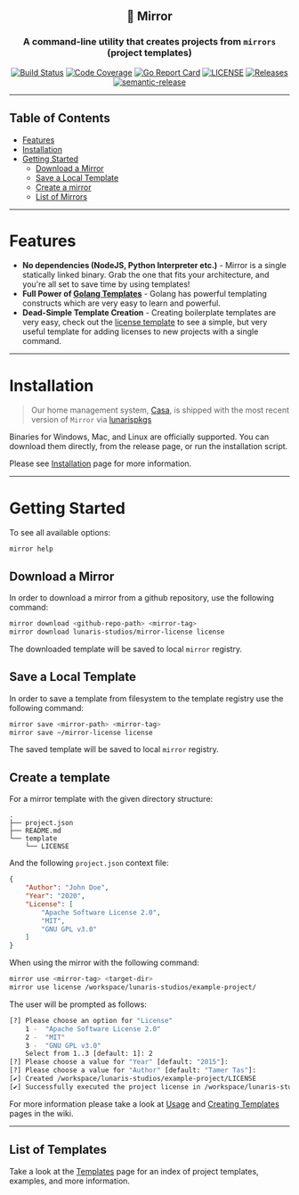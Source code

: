 <center>

## 🔳 Mirror
### A command-line utility that creates projects from `mirrors` (project templates)

[![Build Status](https://github.com/lunaris-studios/mirror/workflows/CI/badge.svg)](https://github.com/lunaris-studios/mirror/actions)
[![Code Coverage](https://codecov.io/gh/lunaris-studios/mirror/branch/master/graph/badge.svg)](https://codecov.io/gh/lunaris-studios/mirror)
[![Go Report Card](https://goreportcard.com/badge/lunaris-studios/mirror)](https://goreportcard.com/report/lunaris-studios/mirror)
[![LICENSE](https://img.shields.io/github/license/lunaris-studios/mirror.svg)](https://github.com/lunaris-studios/mirror/blob/master/LICENSE)
[![Releases](https://img.shields.io/github/release-pre/lunaris-studios/mirror.svg)](https://github.com/lunaris-studios/mirror/releases)
[![semantic-release](https://img.shields.io/badge/%20%20%F0%9F%93%A6%F0%9F%9A%80-semantic--release-e10079.svg)](https://github.com/semantic-release/semantic-release)

</center>

-----------------------------------------------------------------

## Table of Contents

- [Features](#features)
- [Installation](#installation)
- [Getting Started](#getting-started)
  - [Download a Mirror](#mirror-download) 
  - [Save a Local Template](#mirror-save) 
  - [Create a mirror](#mirror-create)
  - [List of Mirrors](#mirror-list)

-----------------------------------------------------------------

<a name="features"></a>
# Features
* **No dependencies (NodeJS, Python Interpreter etc.)** - Mirror is a single statically linked binary.
Grab the one that fits your architecture, and you're all set to save time by using templates!
* **Full Power of [Golang Templates](https://golang.org/pkg/text/template/)** - Golang has powerful templating
constructs which are very easy to learn and powerful.
* **Dead-Simple Template Creation** - Creating boilerplate templates are very easy, check out
the [license template](https://github.com/lunaris-studios/mirror-license) to see a simple, but very useful template for
adding licenses to new projects with a single command.

-----------------------------------------------------------------

<a name="installation"></a>
# Installation

> Our home management system, [Casa](https://github.com/lunaris-studios/casa), is shipped with the most recent version of `Mirror` via [lunarispkgs](https://github.com/lunaris-studios/lunarispkgs)

Binaries for Windows, Mac, and Linux are officially supported. You can download them directly, from the release page,  or run the installation script.

Please see [Installation](https://github.com/lunaris-studios/mirror/wiki/Installation) page for more information.

-----------------------------------------------------------------

<a name="getting-started"></a>
# Getting Started

To see all available options:
```shell
mirror help
```

<a name="mirror-download"></a>
## Download a Mirror
In order to download a mirror from a github repository, use the following command:

```bash
mirror download <github-repo-path> <mirror-tag>
mirror download lunaris-studios/mirror-license license
```

The downloaded template will be saved to local `mirror` registry.

<a name="mirror-save"></a>
## Save a Local Template
In order to save a template from filesystem to the template registry use the following command:

```bash
mirror save <mirror-path> <mirror-tag>
mirror save ~/mirror-license license
```

The saved template will be saved to local `mirror` registry.

<a name="mirror-use"></a>
## Create a template
For a mirror template with the given directory structure:

```tree
.
├── project.json
├── README.md
└── template
    └── LICENSE
```

And the following `project.json` context file:

```json
{
    "Author": "John Doe",
    "Year": "2020",
    "License": [
        "Apache Software License 2.0",
        "MIT",
        "GNU GPL v3.0"
    ]
}
```

When using the mirror with the following command:

```bash
mirror use <mirror-tag> <target-dir>
mirror use license /workspace/lunaris-studios/example-project/
```

The user will be prompted as follows:

```bash
[?] Please choose an option for "License"
    1 -  "Apache Software License 2.0"
    2 -  "MIT"
    3 -  "GNU GPL v3.0"
    Select from 1..3 [default: 1]: 2
[?] Please choose a value for "Year" [default: "2015"]:
[?] Please choose a value for "Author" [default: "Tamer Tas"]:
[✔] Created /workspace/lunaris-studios/example-project/LICENSE
[✔] Successfully executed the project license in /workspace/lunaris-studios/example-project
```

For more information please take a look at [Usage](https://github.com/lunaris-studios/mirror/wiki/Usage) and [Creating Templates](https://github.com/lunaris-studios/mirror/wiki/Creating-Templates) pages in the wiki.

-----------------------------------------------------------------

<a name="mirror-list"></a>
## List of Templates

Take a look at the [Templates](https://github.com/lunaris-studios/mirror/wiki/Templates) page for an index of project templates, examples, and more information.

